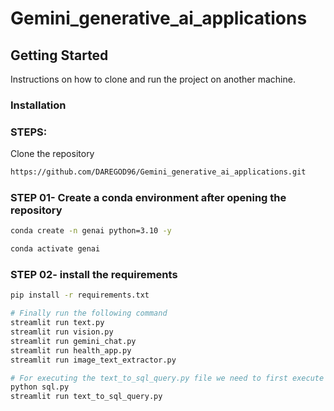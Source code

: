 # Gemini_generative_ai_applications

## Getting Started

Instructions on how to clone and run the project on another machine.

### Installation

### STEPS:

Clone the repository

```bash
https://github.com/DAREGOD96/Gemini_generative_ai_applications.git
```
### STEP 01- Create a conda environment after opening the repository

```bash
conda create -n genai python=3.10 -y
```

```bash
conda activate genai
```


### STEP 02- install the requirements
```bash
pip install -r requirements.txt
```


```bash
# Finally run the following command
streamlit run text.py
streamlit run vision.py
streamlit run gemini_chat.py
streamlit run health_app.py
streamlit run image_text_extractor.py

# For executing the text_to_sql_query.py file we need to first execute the sql.py file
python sql.py
streamlit run text_to_sql_query.py
```
